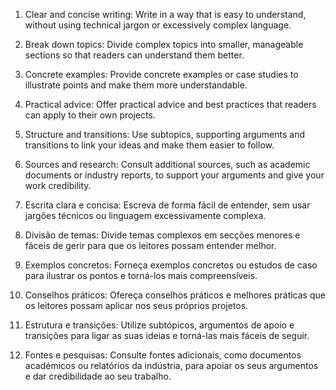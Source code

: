 1. Clear and concise writing: Write in a way that is easy to understand, without using technical jargon or excessively complex language.
2. Break down topics: Divide complex topics into smaller, manageable sections so that readers can understand them better.
3. Concrete examples: Provide concrete examples or case studies to illustrate points and make them more understandable.
4. Practical advice: Offer practical advice and best practices that readers can apply to their own projects.
5. Structure and transitions: Use subtopics, supporting arguments and transitions to link your ideas and make them easier to follow.
6. Sources and research: Consult additional sources, such as academic documents or industry reports, to support your arguments and give your work credibility.


1. Escrita clara e concisa: Escreva de forma fácil de entender, sem usar jargões técnicos ou linguagem excessivamente complexa.
2. Divisão de temas: Divide temas complexos em secções menores e fáceis de gerir para que os leitores possam entender melhor.
3. Exemplos concretos: Forneça exemplos concretos ou estudos de caso para ilustrar os pontos e torná-los mais compreensíveis.
4. Conselhos práticos: Ofereça conselhos práticos e melhores práticas que os leitores possam aplicar nos seus próprios projetos.
5. Estrutura e transições: Utilize subtópicos, argumentos de apoio e transições para ligar as suas ideias e torná-las mais fáceis de seguir.
6. Fontes e pesquisas: Consulte fontes adicionais, como documentos académicos ou relatórios da indústria, para apoiar os seus argumentos e dar credibilidade ao seu trabalho.